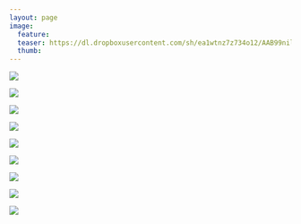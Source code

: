 ```yaml
---
layout: page
image:
  feature:
  teaser: https://dl.dropboxusercontent.com/sh/ea1wtnz7z734o12/AAB99nilsTIdJwj7kJsrRU3Fa/luontokuvat/kes%C3%A4/3/DS20470-245px.jpg
  thumb:
---
```


[![](https://dl.dropboxusercontent.com/sh/ea1wtnz7z734o12/AACZvyfaIbwkGGYVedOQrkbHa/luontokuvat/kes%C3%A4/3/DS20864-800px.jpg)](https://dl.dropboxusercontent.com/sh/ea1wtnz7z734o12/AACjvg6HTcIFNCHYsTsN-wPCa/luontokuvat/kes%C3%A4/3/DS20864.jpg)

[![](https://dl.dropboxusercontent.com/sh/ea1wtnz7z734o12/AABIbSkCKX1KePjl5S8tCgFVa/luontokuvat/kes%C3%A4/3/DS20861-800px.jpg)](https://dl.dropboxusercontent.com/sh/ea1wtnz7z734o12/AACFFs3ToGqb3zQ-bU0ckJ4qa/luontokuvat/kes%C3%A4/3/DS20861.jpg)

[![](https://dl.dropboxusercontent.com/sh/ea1wtnz7z734o12/AAAYTySqDiUj0oOPMQN2wMBDa/luontokuvat/kes%C3%A4/3/DS20878-800px.jpg)](https://dl.dropboxusercontent.com/sh/ea1wtnz7z734o12/AAAN_ev6K51qRGHCu-bd0TWaa/luontokuvat/kes%C3%A4/3/DS20878.jpg)

[![](https://dl.dropboxusercontent.com/sh/ea1wtnz7z734o12/AACBSj96f-yvDdQGoOMqimEVa/luontokuvat/kes%C3%A4/3/DS20478-800px.jpg)](https://dl.dropboxusercontent.com/sh/ea1wtnz7z734o12/AACi7Nb6PD24ndvYzVjflQyVa/luontokuvat/kes%C3%A4/3/DS20478.jpg)

[![](https://dl.dropboxusercontent.com/sh/ea1wtnz7z734o12/AACzLb9GV8vjrpmsHHEOGKwKa/luontokuvat/kes%C3%A4/3/DS20480-800px.jpg)](https://dl.dropboxusercontent.com/sh/ea1wtnz7z734o12/AAAZKv5AZkk6GkwEaTf4Sxeta/luontokuvat/kes%C3%A4/3/DS20480.jpg)

[![](https://dl.dropboxusercontent.com/sh/ea1wtnz7z734o12/AAD3_30AkKoXcB5PZELr3QTNa/luontokuvat/kes%C3%A4/3/DS20484-800px.jpg)](https://dl.dropboxusercontent.com/sh/ea1wtnz7z734o12/AABx_9xZA3L4ACMkWdZpacuDa/luontokuvat/kes%C3%A4/3/DS20484.jpg)

[![](https://dl.dropboxusercontent.com/sh/ea1wtnz7z734o12/AADYiHw4qOXc3rVkw1C6xe5Oa/luontokuvat/kes%C3%A4/3/DS20470-800px.jpg)](https://dl.dropboxusercontent.com/sh/ea1wtnz7z734o12/AACvwWulpUc_Qa9SQdSfiEPFa/luontokuvat/kes%C3%A4/3/DS20470.jpg)

[![](https://dl.dropboxusercontent.com/sh/ea1wtnz7z734o12/AABDJPelIEN6ileQBJfWuKLDa/luontokuvat/kes%C3%A4/3/DS20492-800px.jpg)](https://dl.dropboxusercontent.com/sh/ea1wtnz7z734o12/AAARQg8myhzWBzxAzog6ziTta/luontokuvat/kes%C3%A4/3/DS20492.jpg)

[![](https://dl.dropboxusercontent.com/sh/ea1wtnz7z734o12/AABAe0CYtoN1TMux-Yr1vJwSa/luontokuvat/kes%C3%A4/3/DS20499-800px.jpg)](https://dl.dropboxusercontent.com/sh/ea1wtnz7z734o12/AAAfpT8D332oJ_9kpVdO4I1xa/luontokuvat/kes%C3%A4/3/DS20499.jpg)
